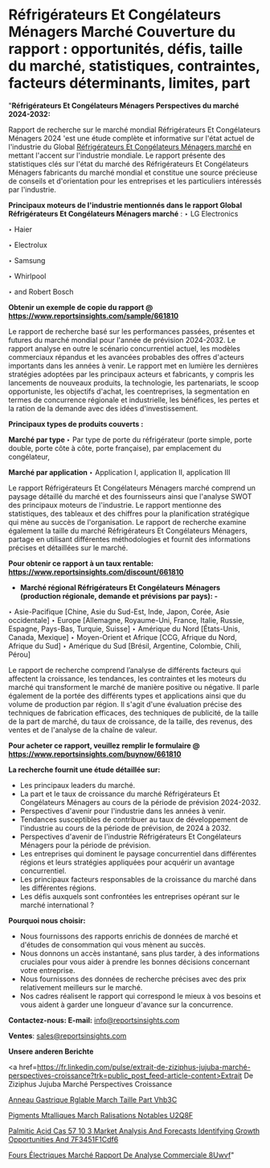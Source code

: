# Réfrigérateurs Et Congélateurs Ménagers Marché Couverture du rapport : opportunités, défis, taille du marché, statistiques, contraintes, facteurs déterminants, limites, part

"<strong>Réfrigérateurs Et Congélateurs Ménagers Perspectives du marché 2024-2032:</strong>

Rapport de recherche sur le marché mondial Réfrigérateurs Et Congélateurs Ménagers 2024 'est une étude complète et informative sur l'état actuel de l'industrie du Global <a href=https://www.reportsinsights.com/sample/661810>Réfrigérateurs Et Congélateurs Ménagers marché</a> en mettant l'accent sur l'industrie mondiale. Le rapport présente des statistiques clés sur l'état du marché des Réfrigérateurs Et Congélateurs Ménagers fabricants du marché mondial et constitue une source précieuse de conseils et d'orientation pour les entreprises et les particuliers intéressés par l'industrie.

<strong>Principaux moteurs de l'industrie mentionnés dans le rapport Global Réfrigérateurs Et Congélateurs Ménagers marché</strong> :
‣ LG Electronics

‣ Haier

‣ Electrolux

‣ Samsung

‣ Whirlpool

‣ and Robert Bosch

<strong>Obtenir un exemple de copie du rapport @ <a href=https://www.reportsinsights.com/sample/661810>https://www.reportsinsights.com/sample/661810</a></strong>

Le rapport de recherche basé sur les performances passées, présentes et futures du marché mondial pour l'année de prévision 2024-2032. Le rapport analyse en outre le scénario concurrentiel actuel, les modèles commerciaux répandus et les avancées probables des offres d'acteurs importants dans les années à venir. Le rapport met en lumière les dernières stratégies adoptées par les principaux acteurs et fabricants, y compris les lancements de nouveaux produits, la technologie, les partenariats, le scoop opportuniste, les objectifs d'achat, les coentreprises, la segmentation en termes de concurrence régionale et industrielle, les bénéfices, les pertes et la ration de la demande avec des idées d'investissement.

<strong>Principaux types de produits couverts :</strong>

<strong>Marché par type </strong>
‣ Par type de porte du réfrigérateur (porte simple, porte double, porte côte à côte, porte française), par emplacement du congélateur,

<strong>Marché par application </strong>
‣ Application I, application II, application III

Le rapport Réfrigérateurs Et Congélateurs Ménagers marché comprend un paysage détaillé du marché et des fournisseurs ainsi que l'analyse SWOT des principaux moteurs de l'industrie. Le rapport mentionne des statistiques, des tableaux et des chiffres pour la planification stratégique qui mène au succès de l'organisation. Le rapport de recherche examine également la taille du marché Réfrigérateurs Et Congélateurs Ménagers, partage en utilisant différentes méthodologies et fournit des informations précises et détaillées sur le marché.

<strong>Pour obtenir ce rapport à un taux rentable: <a href=https://www.reportsinsights.com/discount/661810>https://www.reportsinsights.com/discount/661810</a></strong>
<ul>
  <li><strong>Marché régional Réfrigérateurs Et Congélateurs Ménagers (production régionale, demande et prévisions par pays): -</strong></li>
</ul>
‣ Asie-Pacifique [Chine, Asie du Sud-Est, Inde, Japon, Corée, Asie occidentale]
‣ Europe [Allemagne, Royaume-Uni, France, Italie, Russie, Espagne, Pays-Bas, Turquie, Suisse]
‣ Amérique du Nord [États-Unis, Canada, Mexique]
‣ Moyen-Orient et Afrique [CCG, Afrique du Nord, Afrique du Sud]
‣ Amérique du Sud [Brésil, Argentine, Colombie, Chili, Pérou]

Le rapport de recherche comprend l’analyse de différents facteurs qui affectent la croissance, les tendances, les contraintes et les moteurs du marché qui transforment le marché de manière positive ou négative. Il parle également de la portée des différents types et applications ainsi que du volume de production par région. Il s'agit d'une évaluation précise des techniques de fabrication efficaces, des techniques de publicité, de la taille de la part de marché, du taux de croissance, de la taille, des revenus, des ventes et de l'analyse de la chaîne de valeur.

<strong>Pour acheter ce rapport, veuillez remplir le formulaire @   <a href=https://www.reportsinsights.com/buynow/661810>https://www.reportsinsights.com/buynow/661810</a></strong>

<strong>La recherche fournit une étude détaillée sur:</strong>
<ul>
  <li>Les principaux leaders du marché.</li>
  <li>La part et le taux de croissance du marché Réfrigérateurs Et Congélateurs Ménagers au cours de la période de prévision 2024-2032.</li>
  <li>Perspectives d'avenir pour l'industrie dans les années à venir.</li>
  <li>Tendances susceptibles de contribuer au taux de développement de l'industrie au cours de la période de prévision, de 2024 à 2032.</li>
  <li>Perspectives d'avenir de l'industrie Réfrigérateurs Et Congélateurs Ménagers pour la période de prévision.</li>
  <li>Les entreprises qui dominent le paysage concurrentiel dans différentes régions et leurs stratégies appliquées pour acquérir un avantage concurrentiel.</li>
  <li>Les principaux facteurs responsables de la croissance du marché dans les différentes régions.</li>
  <li>Les défis auxquels sont confrontées les entreprises opérant sur le marché international ?</li>
</ul>
<strong>Pourquoi nous choisir:</strong>
<ul>
  <li>Nous fournissons des rapports enrichis de données de marché et d'études de consommation qui vous mènent au succès.</li>
  <li>Nous donnons un accès instantané, sans plus tarder, à des informations cruciales pour vous aider à prendre les bonnes décisions concernant votre entreprise.</li>
  <li>Nous fournissons des données de recherche précises avec des prix relativement meilleurs sur le marché.</li>
  <li>Nos cadres réalisent le rapport qui correspond le mieux à vos besoins et vous aident à garder une longueur d'avance sur la concurrence.</li>
</ul>
<strong>Contactez-nous:
</strong><strong>E-mail:</strong> <a href=mailto:info@reportsinsights.com>info@reportsinsights.com</a>

<strong>Ventes</strong>: <a href=mailto:sales@reportsinsights.com>sales@reportsinsights.com</a>

<strong>Unsere anderen Berichte</strong>

<a href=https://fr.linkedin.com/pulse/extrait-de-ziziphus-jujuba-marché-perspectives-croissance?trk=public_post_feed-article-content>Extrait De Ziziphus Jujuba Marché Perspectives Croissance</a>

<a href=https://www.linkedin.com/pulse/anneau-gastrique-r%C3%A9glable-march%C3%A9-taille-part-vhb3c/>Anneau Gastrique Rglable March Taille Part Vhb3C</a>

<a href=https://www.linkedin.com/pulse/pigments-m%C3%A9talliques-march%C3%A9-r%C3%A9alisations-notables-u2q8f/>Pigments Mtalliques March Ralisations Notables U2Q8F</a>

<a href=https://medium.com/@swatiga40/palmitic-acid-cas-57-10-3-market-analysis-and-forecasts-identifying-growth-opportunities-and-7f3451f1cdf6>Palmitic Acid Cas 57 10 3 Market Analysis And Forecasts Identifying Growth Opportunities And 7F3451F1Cdf6</a>

<a href=https://fr.linkedin.com/pulse/fours-électriques-marché-rapport-de-analyse-commerciale-8uwvf/>Fours Électriques Marché Rapport De Analyse Commerciale 8Uwvf</a>"
